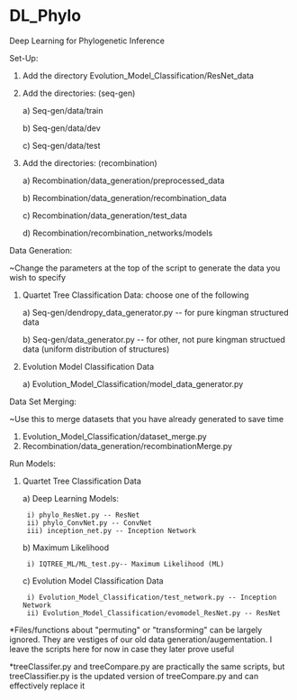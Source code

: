 # DL_Phylo
Deep Learning for Phylogenetic Inference

Set-Up:
1. Add the directory Evolution_Model_Classification/ResNet_data
2. Add the directories: (seq-gen)

    a)  Seq-gen/data/train

    b) Seq-gen/data/dev

    c) Seq-gen/data/test

3. Add the directories: (recombination)

    a) Recombination/data_generation/preprocessed_data

    b) Recombination/data_generation/recombination_data

    c) Recombination/data_generation/test_data

    d) Recombination/recombination_networks/models

Data Generation:

~Change the parameters at the top of the script to generate the data you wish to specify

1. Quartet Tree Classification Data: choose one of the following

    a) Seq-gen/dendropy_data_generator.py -- for pure kingman structured data

    b) Seq-gen/data_generator.py -- for other, not pure kingman structued data (uniform distribution of structures)

2. Evolution Model Classification Data

    a) Evolution_Model_Classification/model_data_generator.py

Data Set Merging:

~Use this to merge datasets that you have already generated to save time
1. Evolution_Model_Classification/dataset_merge.py
2. Recombination/data_generation/recombinationMerge.py

Run Models:
1. Quartet Tree Classification Data

    a) Deep Learning Models:

        i) phylo_ResNet.py -- ResNet
        ii) phylo_ConvNet.py -- ConvNet
        iii) inception_net.py -- Inception Network
    b) Maximum Likelihood

        i) IQTREE_ML/ML_test.py-- Maximum Likelihood (ML)

    c) Evolution Model Classification Data

        i) Evolution_Model_Classification/test_network.py -- Inception Network
        ii) Evolution_Model_Classification/evomodel_ResNet.py -- ResNet

*Files/functions about "permuting" or "transforming" can be largely ignored. They are vestiges of our old data generation/augementation. I leave the scripts here for now in case they later prove useful

*treeClassifer.py and treeCompare.py are practically the same scripts, but treeClassifier.py is the updated version of treeCompare.py and can effectively replace it
